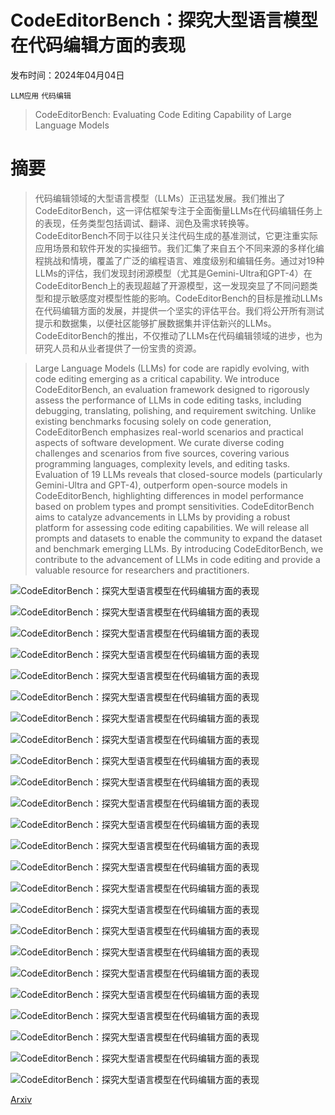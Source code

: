 # CodeEditorBench：探究大型语言模型在代码编辑方面的表现

发布时间：2024年04月04日

`LLM应用` `代码编辑`

> CodeEditorBench: Evaluating Code Editing Capability of Large Language Models

# 摘要

> 代码编辑领域的大型语言模型（LLMs）正迅猛发展。我们推出了CodeEditorBench，这一评估框架专注于全面衡量LLMs在代码编辑任务上的表现，任务类型包括调试、翻译、润色及需求转换等。CodeEditorBench不同于以往只关注代码生成的基准测试，它更注重实际应用场景和软件开发的实操细节。我们汇集了来自五个不同来源的多样化编程挑战和情境，覆盖了广泛的编程语言、难度级别和编辑任务。通过对19种LLMs的评估，我们发现封闭源模型（尤其是Gemini-Ultra和GPT-4）在CodeEditorBench上的表现超越了开源模型，这一发现突显了不同问题类型和提示敏感度对模型性能的影响。CodeEditorBench的目标是推动LLMs在代码编辑方面的发展，并提供一个坚实的评估平台。我们将公开所有测试提示和数据集，以便社区能够扩展数据集并评估新兴的LLMs。CodeEditorBench的推出，不仅推动了LLMs在代码编辑领域的进步，也为研究人员和从业者提供了一份宝贵的资源。

> Large Language Models (LLMs) for code are rapidly evolving, with code editing emerging as a critical capability. We introduce CodeEditorBench, an evaluation framework designed to rigorously assess the performance of LLMs in code editing tasks, including debugging, translating, polishing, and requirement switching. Unlike existing benchmarks focusing solely on code generation, CodeEditorBench emphasizes real-world scenarios and practical aspects of software development. We curate diverse coding challenges and scenarios from five sources, covering various programming languages, complexity levels, and editing tasks. Evaluation of 19 LLMs reveals that closed-source models (particularly Gemini-Ultra and GPT-4), outperform open-source models in CodeEditorBench, highlighting differences in model performance based on problem types and prompt sensitivities. CodeEditorBench aims to catalyze advancements in LLMs by providing a robust platform for assessing code editing capabilities. We will release all prompts and datasets to enable the community to expand the dataset and benchmark emerging LLMs. By introducing CodeEditorBench, we contribute to the advancement of LLMs in code editing and provide a valuable resource for researchers and practitioners.

![CodeEditorBench：探究大型语言模型在代码编辑方面的表现](../../../paper_images/2404.03543/x1.png)

![CodeEditorBench：探究大型语言模型在代码编辑方面的表现](../../../paper_images/2404.03543/x2.png)

![CodeEditorBench：探究大型语言模型在代码编辑方面的表现](../../../paper_images/2404.03543/x3.png)

![CodeEditorBench：探究大型语言模型在代码编辑方面的表现](../../../paper_images/2404.03543/x4.png)

![CodeEditorBench：探究大型语言模型在代码编辑方面的表现](../../../paper_images/2404.03543/x5.png)

![CodeEditorBench：探究大型语言模型在代码编辑方面的表现](../../../paper_images/2404.03543/x6.png)

![CodeEditorBench：探究大型语言模型在代码编辑方面的表现](../../../paper_images/2404.03543/x7.png)

![CodeEditorBench：探究大型语言模型在代码编辑方面的表现](../../../paper_images/2404.03543/x8.png)

![CodeEditorBench：探究大型语言模型在代码编辑方面的表现](../../../paper_images/2404.03543/x9.png)

![CodeEditorBench：探究大型语言模型在代码编辑方面的表现](../../../paper_images/2404.03543/x10.png)

![CodeEditorBench：探究大型语言模型在代码编辑方面的表现](../../../paper_images/2404.03543/x11.png)

![CodeEditorBench：探究大型语言模型在代码编辑方面的表现](../../../paper_images/2404.03543/x12.png)

![CodeEditorBench：探究大型语言模型在代码编辑方面的表现](../../../paper_images/2404.03543/x13.png)

![CodeEditorBench：探究大型语言模型在代码编辑方面的表现](../../../paper_images/2404.03543/x14.png)

![CodeEditorBench：探究大型语言模型在代码编辑方面的表现](../../../paper_images/2404.03543/x15.png)

![CodeEditorBench：探究大型语言模型在代码编辑方面的表现](../../../paper_images/2404.03543/x16.png)

![CodeEditorBench：探究大型语言模型在代码编辑方面的表现](../../../paper_images/2404.03543/x17.png)

![CodeEditorBench：探究大型语言模型在代码编辑方面的表现](../../../paper_images/2404.03543/x18.png)

![CodeEditorBench：探究大型语言模型在代码编辑方面的表现](../../../paper_images/2404.03543/x19.png)

![CodeEditorBench：探究大型语言模型在代码编辑方面的表现](../../../paper_images/2404.03543/x20.png)

![CodeEditorBench：探究大型语言模型在代码编辑方面的表现](../../../paper_images/2404.03543/x21.png)

![CodeEditorBench：探究大型语言模型在代码编辑方面的表现](../../../paper_images/2404.03543/x22.png)

![CodeEditorBench：探究大型语言模型在代码编辑方面的表现](../../../paper_images/2404.03543/x23.png)

![CodeEditorBench：探究大型语言模型在代码编辑方面的表现](../../../paper_images/2404.03543/x24.png)

[Arxiv](https://arxiv.org/abs/2404.03543)